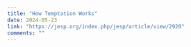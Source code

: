 ```yaml
---
title: "How Temptation Works"
date: 2024-05-23
link: "https://jesp.org/index.php/jesp/article/view/2920"
comments: ""
---
```


